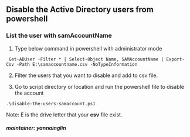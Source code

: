 ## Disable the Active Directory users from powershell
### List the user with samAccountName
1. Type below command in powershell with administrator mode
```
 Get-ADUser -Filter * | Select-Object Name, SAMAccountName | Export-Csv -Path E:\samaccountname.csv -NoTypeInformation
```
2. Filter the users that you want to disable and add to csv file.

3. Go to script directory or location and run the powershell file to disable the account
```
.\disable-the-users-samaccount.ps1
```
Note: E is the drive letter that your **csv** file exist.
##### maintainer: yannainglin
